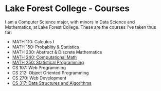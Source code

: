 # Lake Forest College - Courses

I am a Computer Science major, with minors in Data Science and Mathematics, at Lake Forest College. These are the courses I've taken thus far:

- MATH 110: Calculus I
- MATH 150: Probablity & Statistics
- MATH 230: Abstract & Discrete Mathematics
- [MATH 240: Computational Math](https://github.com/SepehrAkbari/LFC-courses/tree/main/CSCI-240)
- [MATH 250: Statistical Programming](https://github.com/SepehrAkbari/LFC-courses/tree/main/MATH-250)
- CS 107: Web Programming
- CS 212: Object Oriented Programming
- CS 270: Web Development
- [CS 317: Data Structures and Algorithms](https://github.com/SepehrAkbari/LFC-courses/tree/main/CSCI-317)
